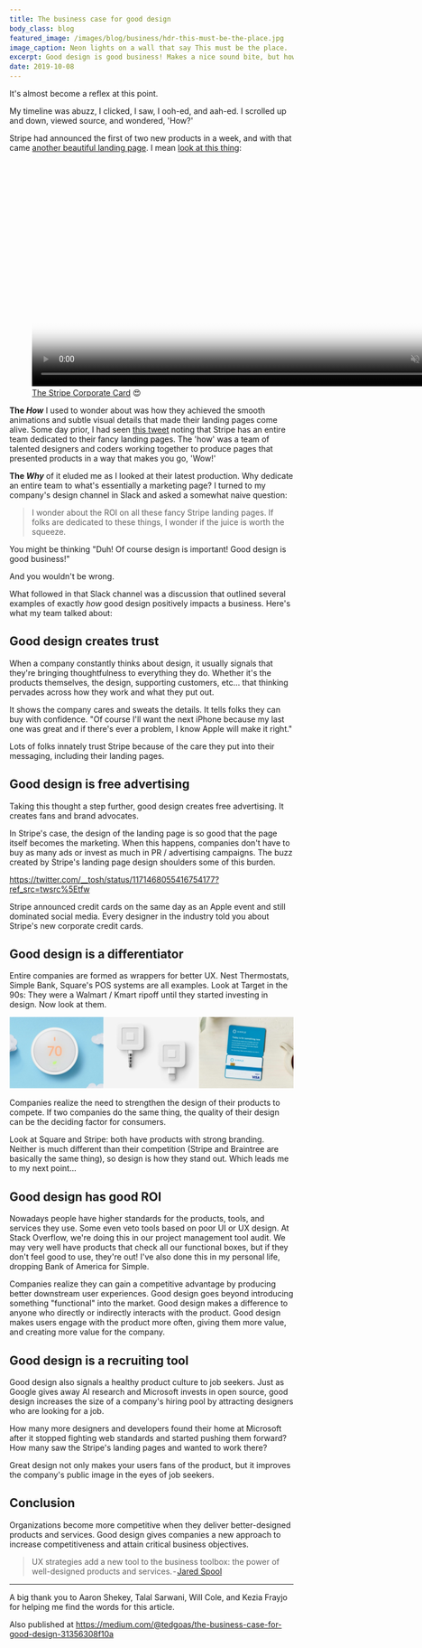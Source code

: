 ```yaml
---
title: The business case for good design
body_class: blog
featured_image: /images/blog/business/hdr-this-must-be-the-place.jpg
image_caption: Neon lights on a wall that say This must be the place.
excerpt: Good design is good business! Makes a nice sound bite, but how does design actually contribute to the bottom line?
date: 2019-10-08
---
```


It's almost become a reflex at this point.

My timeline was abuzz, I clicked, I saw, I ooh-ed, and aah-ed. I scrolled up and down, viewed source, and wondered, 'How?'

Stripe had announced the first of two new products in a week, and with that came [another beautiful landing page](https://stripe.com/corporate-card). I mean [look at this thing](https://dribbble.com/shots/7122831-The-Stripe-Corporate-Card):

<figure class="unbound">
	<video id="video-126055" width="800" poster="https://cdn.dribbble.com/users/561057/screenshots/7122831/media/b140a4caa19daa123f065927bef4bcc8.png" playsinline="true" muted="true" autoplay="" loop="" data-silent="false" src="https://cdn.dribbble.com/users/561057/screenshots/7122831/media/7fcf6dc9ab148a59fe3d0349f4c93ef2.mp4" class="rounded"></video>
	<figcaption><a href="https://dribbble.com/shots/7122831-The-Stripe-Corporate-Card?source=post_page-----31356308f10a----------------------">The Stripe Corporate Card</a> 😍</figcaption>
</figure>

**The _How_** I used to wonder about was how they achieved the smooth animations and subtle visual details that made their landing pages come alive. Some day prior, I had seen [this tweet](https://twitter.com/destroytoday/status/1161645950781263872) noting that Stripe has an entire team dedicated to their fancy landing pages. The 'how' was a team of talented designers and coders working together to produce pages that presented products in a way that makes you go, 'Wow!'

**The _Why_** of it eluded me as I looked at their latest production. Why dedicate an entire team to what's essentially a marketing page? I turned to my company's design channel in Slack and asked a somewhat naive question:

> I wonder about the ROI on all these fancy Stripe landing pages. If folks are dedicated to these things, I wonder if the juice is worth the squeeze.

You might be thinking "Duh! Of course design is important! Good design is good business!"

And you wouldn't be wrong.

What followed in that Slack channel was a discussion that outlined several examples of exactly _how_ good design positively impacts a business. Here's what my team talked about:

## Good design creates trust

When a company constantly thinks about design, it usually signals that they're bringing thoughtfulness to everything they do. Whether it's the products themselves, the design, supporting customers, etc… that thinking pervades across how they work and what they put out.

It shows the company cares and sweats the details. It tells folks they can buy with confidence. "Of course I'll want the next iPhone because my last one was great and if there's ever a problem, I know Apple will make it right."

Lots of folks innately trust Stripe because of the care they put into their messaging, including their landing pages.

## Good design is free advertising

Taking this thought a step further, good design creates free advertising. It creates fans and brand advocates.

In Stripe's case, the design of the landing page is so good that the page itself becomes the marketing. When this happens, companies don't have to buy as many ads or invest as much in PR / advertising campaigns. The buzz created by Stripe's landing page design shoulders some of this burden.

https://twitter.com/__tosh/status/1171468055416754177?ref_src=twsrc%5Etfw

Stripe announced credit cards on the same day as an Apple event and still dominated social media. Every designer in the industry told you about Stripe's new corporate credit cards.

## Good design is a differentiator

Entire companies are formed as wrappers for better UX. Nest Thermostats, Simple Bank, Square's POS systems are all examples. Look at Target in the 90s: They were a Walmart / Kmart ripoff until they started investing in design. Now look at them.

![Nest thermostat, Square reader, Simple card.](./images/business/product-collage.jpg)

Companies realize the need to strengthen the design of their products to compete. If two companies do the same thing, the quality of their design can be the deciding factor for consumers.

Look at Square and Stripe: both have products with strong branding. Neither is much different than their competition (Stripe and Braintree are basically the same thing), so design is how they stand out. Which leads me to my next point…

## Good design has good ROI

Nowadays people have higher standards for the products, tools, and services they use. Some even veto tools based on poor UI or UX design. At Stack Overflow, we're doing this in our project management tool audit. We may very well have products that check all our functional boxes, but if they don't feel good to use, they're out! I've also done this in my personal life, dropping Bank of America for Simple.

Companies realize they can gain a competitive advantage by producing better downstream user experiences. Good design goes beyond introducing something "functional" into the market. Good design makes a difference to anyone who directly or indirectly interacts with the product. Good design makes users engage with the product more often, giving them more value, and creating more value for the company.

## Good design is a recruiting tool

Good design also signals a healthy product culture to job seekers. Just as Google gives away AI research and Microsoft invests in open source, good design increases the size of a company's hiring pool by attracting designers who are looking for a job.

How many more designers and developers found their home at Microsoft after it stopped fighting web standards and started pushing them forward? How many saw the Stripe's landing pages and wanted to work there?

Great design not only makes your users fans of the product, but it improves the company's public image in the eyes of job seekers.

## Conclusion

Organizations become more competitive when they deliver better-designed products and services. Good design gives companies a new approach to increase competitiveness and attain critical business objectives.

> UX strategies add a new tool to the business toolbox: the power of well-designed products and services. - [Jared Spool](https://medium.com/@jmspool/the-making-of-an-organization-changing-ux-strategy-88135de43ab3)

<hr role="presentation" aria-role="hidden">

A big thank you to Aaron Shekey, Talal Sarwani, Will Cole, and Kezia Frayjo for helping me find the words for this article.

Also published at <a href="https://medium.com/@tedgoas/the-business-case-for-good-design-31356308f10a">https://medium.com/@tedgoas/the-business-case-for-good-design-31356308f10a</a>
